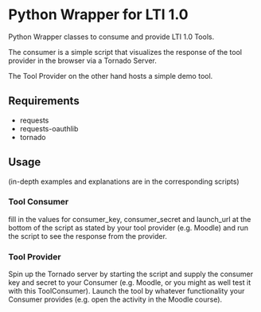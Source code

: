 # Python Wrapper for LTI 1.0

Python Wrapper classes to consume and provide LTI 1.0 Tools.

The consumer is a simple script that visualizes the response of the tool provider in the browser via a Tornado Server.

The Tool Provider on the other hand hosts a simple demo tool.

## Requirements
- requests
- requests-oauthlib
- tornado

## Usage
(in-depth examples and explanations are in the corresponding scripts)

### Tool Consumer
fill in the values for consumer_key, consumer_secret and launch_url at the bottom of the script as stated by your tool provider (e.g. Moodle) and run the script to see the response from the provider.

### Tool Provider
Spin up the Tornado server by starting the script and supply the consumer key and secret to your Consumer (e.g. Moodle, or you might as well test it with this ToolConsumer). Launch the tool by whatever functionality your Consumer provides (e.g. open the activity in the Moodle course).
